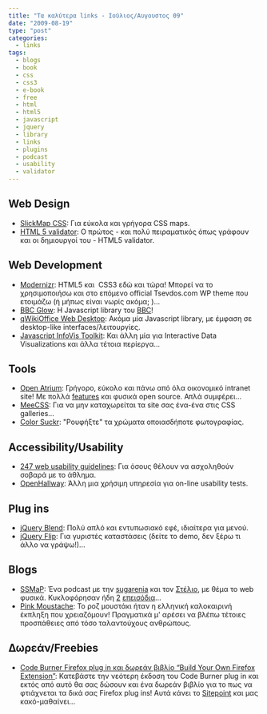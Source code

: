 ```yaml
---
title: "Τα καλύτερα links - Ιούλιος/Αυγουστος 09"
date: "2009-08-19"
type: "post"
categories:
  - links
tags:
  - blogs
  - book
  - css
  - css3
  - e-book
  - free
  - html
  - html5
  - javascript
  - jquery
  - library
  - links
  - plugins
  - podcast
  - usability
  - validator
---
```


## Web Design

- [SlickMap CSS](http://astuteo.com/slickmap/ "SlickMap CSS"): Για εύκολα και γρήγορα CSS maps.
- [HTML 5 validator](http://html5.validator.nu/ "HTML5 validator"): Ο πρώτος - και πολύ πειραματικός όπως γράφουν και οι δημιουργοί του - HTML5 validator.

## Web Development

- [Modernizr](http://www.modernizr.com/ "Modernizr"): HTML5 και  CSS3 εδώ και τώρα! Μπορεί να το χρησιμοποιήσω και στο επόμενο official Tsevdos.com WP theme που ετοιμάζω (ή μήπως είναι νωρίς ακόμα; )...
- [BBC Glow](http://www.bbc.co.uk/glow/ "BBC Glow"): H Javascript library του [BBC](http://www.bbc.co.uk/ "BBC")!
- [qWikiOffice Web Desktop](http://www.qwikioffice.com/ "qWikiOffice Web Desktop ξαωασψριπτ λιβραρυ"): Ακόμα μία Javascript library, με έμφαση σε desktop-like interfaces/λειτουργίες.
- [Javascript InfoVis Toolkit](http://thejit.org/ "The JavaScript InfoVis Toolkit"): Και άλλη μία για Interactive Data Visualizations και άλλα τέτοια περίεργα...

## Tools

- [Open Atrium](http://openatrium.com/ "Open Atrium"): Γρήγορο, εύκολο και πάνω από όλα οικονομικό intranet site! Με πολλά [features](http://openatrium.com/features "Open Atrium features") και φυσικά open source. Απλά συμφέρει...
- [MeeCSS](http://www.meecss.com/ "MeeCSS"): Για να μην καταχωρείται τα site σας ένα-ένα στις CSS galleries...
- [Color Suckr](http://colorsuckr.com/ "Color Suckr"): "Ρουφήξτε" τα χρώματα οποιασδήποτε φωτογραφίας.

## Accessibility/Usability

- [247 web usability guidelines](http://www.userfocus.co.uk/resources/guidelines.html "247 web usability guidelines"): Για όσους θέλουν να ασχοληθούν σοβαρά με το άθλημα.
- [OpenHallway](http://www.openhallway.com/ "OpenHallway"): Άλλη μια χρήσιμη υπηρεσία για on-line usability tests.

## Plug ins

- [jQuery Blend](http://colorpowered.com/blend/ "jQuery Blend plug in"): Πολύ απλό και εντυπωσιακό εφέ, ιδιαίτερα για μενού.
- [jQuery Flip](http://lab.smashup.it/flip/ "jQuery Flip"): Για γυριστές καταστάσεις (δείτε το demo, δεν ξέρω τι άλλο να γράψω!)...

## Blogs

- [SSMaP](http://blog.sugarenia.com/archives/fun/ssmap "Sugarenia & Stelabouras Make a Podcast (aka SSMaP)"): Ένα podcast με την [sugarenia](http://blog.sugarenia.com/ "sugarenia blog") και τον [Στέλιο](http://www.wiggler.gr "Wiggler.gr"), με θέμα το web φυσικά. Κυκλοφόρησαν ήδη [2](http://www.wiggler.gr/2009/08/04/stelabouras-and-sugarenia-make-a-podcast/ "SSMap episode 1") [επεισόδια](http://www.wiggler.gr/2009/08/11/sugarenia-and-stelabouras-make-a-podcast-episode-2/ "SSMap episode 2")...
- [Pink Moustache](http://www.pinkmoustache.net/ "Pink Moustache"): Το ροζ μουστάκι ήταν η ελληνική καλοκαιρινή έκπληξη που χρειαζόμουν! Πραγματικά μ' αρέσει να βλέπω τέτοιες προσπάθειες από τόσο ταλαντούχους ανθρώπους.

## Δωρεάν/Freebies

- [Code Burner Firefox plug in και δωρεάν βιβλίο &#8220;Build Your Own Firefox Extension&#8221;](http://www.sitepoint.com/blogs/2009/07/28/new-release-codeburner-for-firefox-grab-the-extension-get-a-free-ebook/ " New Release: CodeBurner for Firefox. Grab the Extension, Get a FREE eBook!"): Κατεβάστε την νεότερη έκδοση του Code Burner plug in και εκτός από αυτό θα σας δώσουν και ένα δωρεάν βιβλίο για το πως να φτιάχνεται τα δικά σας Firefox plug ins! Αυτά κάνει το [Sitepoint](http://www.sitepoint.com/ "Sitepoint") και μας κακό-μαθαίνει...
